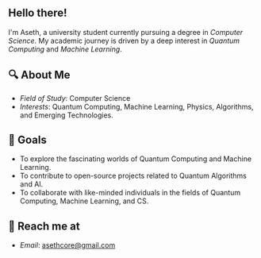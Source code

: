 ## Hello there!

I'm Aseth, a university student currently pursuing a degree in *Computer Science*. My academic journey is driven by a deep interest in *Quantum Computing* and *Machine Learning*.

## 🔍 About Me

- *Field of Study*: Computer Science
- *Interests*: Quantum Computing, Machine Learning, Physics, Algorithms, and Emerging Technologies.

## 🎯 Goals

- To explore the fascinating worlds of Quantum Computing and Machine Learning.
- To contribute to open-source projects related to Quantum Algorithms and AI.
- To collaborate with like-minded individuals in the fields of Quantum Computing, Machine Learning, and CS.

## 💬 Reach me at

- *Email*: asethcore@gmail.com

